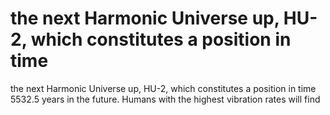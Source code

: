 # the next Harmonic Universe up, HU-2, which constitutes a position in time

the next Harmonic Universe up, HU-2, which constitutes a position in time
5532.5 years in the future. Humans with the highest vibration rates will find